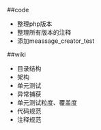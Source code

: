 ##code
* 整理php版本
* 整理所有版本的注释
* 添加meassage_creator_test

##wiki
* 目录结构
* 架构
* 单元测试
* 异常捕获
* 单元测试粒度、覆盖度
* 代码规范
* 注释规范


